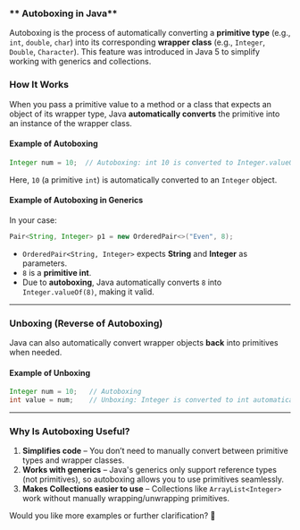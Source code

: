 ### ** Autoboxing in Java**
Autoboxing is the process of automatically converting a **primitive type** (e.g., `int`, `double`, `char`) into its corresponding **wrapper class** (e.g., `Integer`, `Double`, `Character`). This feature was introduced in Java 5 to simplify working with generics and collections.

### **How It Works**
When you pass a primitive value to a method or a class that expects an object of its wrapper type, Java **automatically converts** the primitive into an instance of the wrapper class.

#### **Example of Autoboxing**
```java
Integer num = 10;  // Autoboxing: int 10 is converted to Integer.valueOf(10)
```
Here, `10` (a primitive `int`) is automatically converted to an `Integer` object.

#### **Example of Autoboxing in Generics**
In your case:
```java
Pair<String, Integer> p1 = new OrderedPair<>("Even", 8);
```
- `OrderedPair<String, Integer>` expects **String** and **Integer** as parameters.
- `8` is a **primitive int**.
- Due to **autoboxing**, Java automatically converts `8` into `Integer.valueOf(8)`, making it valid.

---

### **Unboxing (Reverse of Autoboxing)**
Java can also automatically convert wrapper objects **back** into primitives when needed.

#### **Example of Unboxing**
```java
Integer num = 10;   // Autoboxing
int value = num;    // Unboxing: Integer is converted to int automatically
```

---

### **Why Is Autoboxing Useful?**
1. **Simplifies code** – You don’t need to manually convert between primitive types and wrapper classes.
2. **Works with generics** – Java's generics only support reference types (not primitives), so autoboxing allows you to use primitives seamlessly.
3. **Makes Collections easier to use** – Collections like `ArrayList<Integer>` work without manually wrapping/unwrapping primitives.

Would you like more examples or further clarification? 🚀
